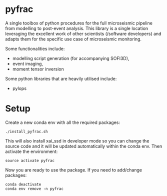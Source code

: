 # pyfrac

A single toolbox of python procedures for the full microseismic pipeline from modelling to post-event analysis.
This library is a single location leveraging the excellent work of other scientists (/software developers) and 
adapts them for the specific use case of microseismic monitoring.

Some functionalities include:
- modelling script generation (for accompanying SOFI3D),
- event imaging,
- moment tensor inversion

Some python libraries that are heavily utilised include:
- pylops


# Setup

Create a new conda env with all the required packages:
    
    ./install_pyfrac.sh

This will also install xai_ssd in developer mode so you can change the source code and it will be 
updated automatically within the conda env. Then activate the environment:

    source activate pyfrac

Now you are ready to use the package. If you need to add/change packages:

    conda deactivate
    conda env remove -n pyfrac


